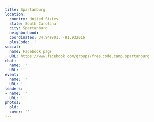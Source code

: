 ```yaml
---
title: Spartanburg
location:
  country: United States
  state: South Carolina
  city: Spartanburg
  neighborhood: 
  coordinates: 34.949801, -81.932016
  plusCode: ''
social:
  name: Facebook page
  URL: https://www.facebook.com/groups/free.code.camp.spartanburg
chat:
  name: ''
  URL: ''
event:
  name: ''
  URL: ''
leaders:
- name: ''
  URL: ''
photos:
  old: 
  cover: ''
---
```

